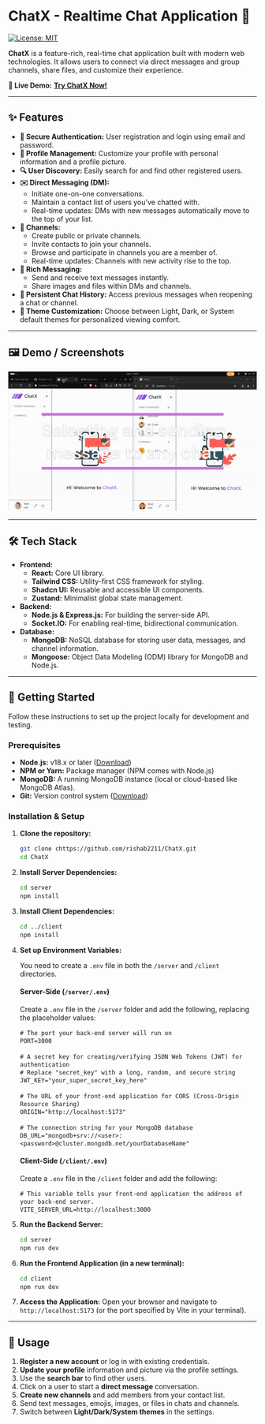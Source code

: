 # ChatX - Realtime Chat Application 💬

[![License: MIT](https://img.shields.io/badge/License-MIT-yellow.svg)](https://opensource.org/licenses/MIT)

**ChatX** is a feature-rich, real-time chat application built with modern web technologies. It allows users to connect via direct messages and group channels, share files, and customize their experience.

**🚀 Live Demo:** [**Try ChatX Now!**](https://chat-x-three-gamma.vercel.app/)

---

## ✨ Features

* **🔐 Secure Authentication:** User registration and login using email and password.
* **👤 Profile Management:** Customize your profile with personal information and a profile picture.
* **🔍 User Discovery:** Easily search for and find other registered users.
* **✉️ Direct Messaging (DM):**
    * Initiate one-on-one conversations.
    * Maintain a contact list of users you've chatted with.
    * Real-time updates: DMs with new messages automatically move to the top of your list.
* **📢 Channels:**
    * Create public or private channels.
    * Invite contacts to join your channels.
    * Browse and participate in channels you are a member of.
    * Real-time updates: Channels with new activity rise to the top.
* **💬 Rich Messaging:**
    * Send and receive text messages instantly.
    * Share images and files within DMs and channels.
* **📜 Persistent Chat History:** Access previous messages when reopening a chat or channel.
* **🎨 Theme Customization:** Choose between Light, Dark, or System default themes for personalized viewing comfort.

---

## 🖼️ Demo / Screenshots

![ChatX Demo GIF](server/assets/ChatX-demo.gif)

---

## 🛠️ Tech Stack

* **Frontend:**
    * **React:** Core UI library.
    * **Tailwind CSS:** Utility-first CSS framework for styling.
    * **Shadcn UI:** Reusable and accessible UI components.
    * **Zustand:** Minimalist global state management.
* **Backend:**
    * **Node.js & Express.js:** For building the server-side API.
    * **Socket.IO:** For enabling real-time, bidirectional communication.
* **Database:**
    * **MongoDB:** NoSQL database for storing user data, messages, and channel information.
    * **Mongoose:** Object Data Modeling (ODM) library for MongoDB and Node.js.

---

## 🚀 Getting Started

Follow these instructions to set up the project locally for development and testing.

### Prerequisites

* **Node.js:** v18.x or later ([Download](https://nodejs.org/))
* **NPM or Yarn:** Package manager (NPM comes with Node.js)
* **MongoDB:** A running MongoDB instance (local or cloud-based like MongoDB Atlas).
* **Git:** Version control system ([Download](https://git-scm.com/))

### Installation & Setup

1.  **Clone the repository:**
    ```bash
    git clone chttps://github.com/rishab2211/ChatX.git
    cd ChatX
    ```

2.  **Install Server Dependencies:**
    ```bash
    cd server
    npm install
    ```

3.  **Install Client Dependencies:**
    ```bash
    cd ../client
    npm install
    ```

4.  **Set up Environment Variables:**

    You need to create a `.env` file in both the `/server` and `/client` directories.

    #### Server-Side (`/server/.env`)
    Create a `.env` file in the `/server` folder and add the following, replacing the placeholder values:
    ```env
    # The port your back-end server will run on
    PORT=3000

    # A secret key for creating/verifying JSON Web Tokens (JWT) for authentication
    # Replace "secret_key" with a long, random, and secure string
    JWT_KEY="your_super_secret_key_here"

    # The URL of your front-end application for CORS (Cross-Origin Resource Sharing)
    ORIGIN="http://localhost:5173"

    # The connection string for your MongoDB database
    DB_URL="mongodb+srv://<user>:<password>@cluster.mongodb.net/yourDatabaseName"
    ```

    #### Client-Side (`/client/.env`)
    Create a `.env` file in the `/client` folder and add the following:
    ```env
    # This variable tells your front-end application the address of your back-end server.
    VITE_SERVER_URL=http://localhost:3000
    ```

5.  **Run the Backend Server:**
    ```bash
    cd server
    npm run dev
    ```

6.  **Run the Frontend Application (in a new terminal):**
    ```bash
    cd client
    npm run dev
    ```

7.  **Access the Application:**
    Open your browser and navigate to `http://localhost:5173` (or the port specified by Vite in your terminal).

---

## 📖 Usage

1.  **Register a new account** or log in with existing credentials.
2.  **Update your profile** information and picture via the profile settings.
3.  Use the **search bar** to find other users.
4.  Click on a user to start a **direct message** conversation.
5.  **Create new channels** and add members from your contact list.
6.  Send text messages, emojis, images, or files in chats and channels.
7.  Switch between **Light/Dark/System themes** in the settings.
